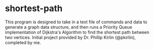 # shortest-path
This program is designed to take in a text file of commands and data to generate a graph data structure, and then runs a Priority Queue implementation of Dijkstra's Algorithm to find the shortest path between two vertices. Initial project provided by Dr. Phillip Kirlin (@pkirlin), completed by me.
